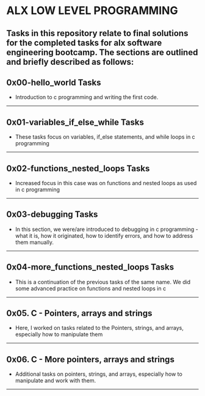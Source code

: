 # ALX LOW LEVEL PROGRAMMING
Tasks in this repository relate to final solutions for the completed tasks for alx software engineering bootcamp. The sections are outlined and briefly described as follows:
--------------------------------------------------------
## 0x00-hello_world Tasks
+ Introduction to c programming and writing the first code.
-----------------------------------------------------
## 0x01-variables_if_else_while Tasks
+ These tasks focus on variables, if_else statements, and while loops in c programming
------------------------------------------------------
## 0x02-functions_nested_loops Tasks
+ Increased focus in this case was on functions and nested loops as used in c programming
----------------------------------------------------------
## 0x03-debugging Tasks
+ In this section, we were/are introduced to debugging in c programming - what it is, how it originated, how to identify errors, and how to address them manually.
---------------------------------------------------------
## 0x04-more_functions_nested_loops Tasks
+ This is a continuation of the previous tasks of the same name. We did some advanced practice on functions and nested loops in c
---------------------------------------------------------
## 0x05. C - Pointers, arrays and strings
+ Here, I worked on tasks related to the Pointers, strings, and arrays, especially how to manipulate them
---------------------------------------------------------
## 0x06. C - More pointers, arrays and strings
+ Additional tasks on pointers, strings, and arrays, especially how to manipulate and work with them.
-------------------------------------------------
